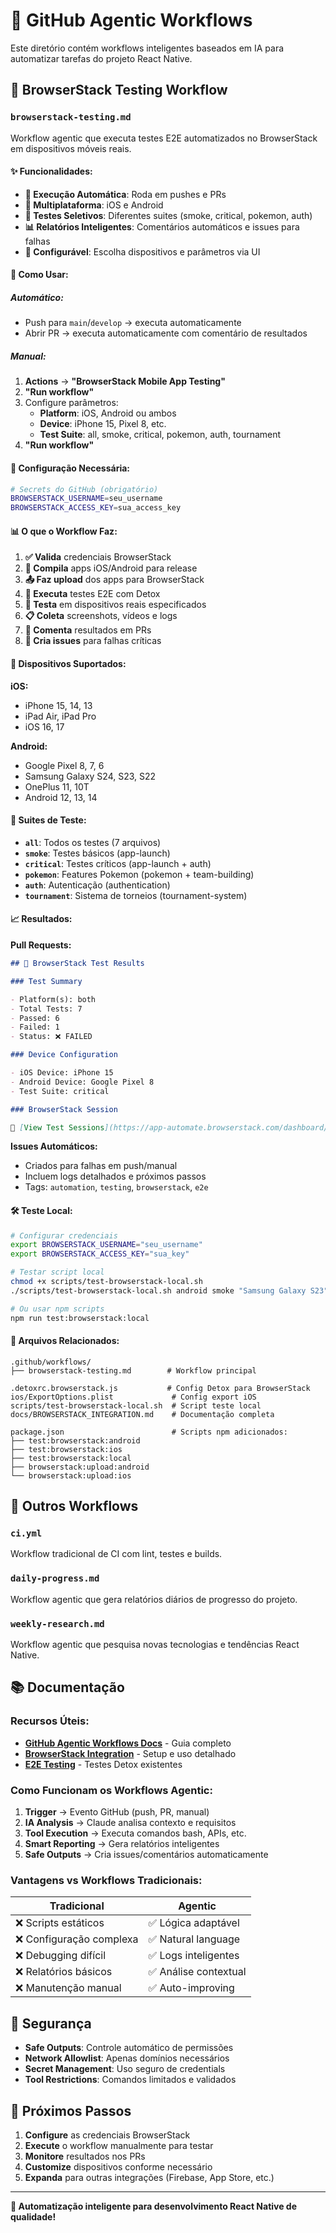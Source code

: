 # 🤖 GitHub Agentic Workflows

Este diretório contém workflows inteligentes baseados em IA para automatizar tarefas do projeto React Native.

## 📱 BrowserStack Testing Workflow

### `browserstack-testing.md`

Workflow agentic que executa testes E2E automatizados no BrowserStack em dispositivos móveis reais.

#### ✨ Funcionalidades:

- **🔄 Execução Automática**: Roda em pushes e PRs
- **📱 Multiplataforma**: iOS e Android
- **🎯 Testes Seletivos**: Diferentes suites (smoke, critical, pokemon, auth)
- **📊 Relatórios Inteligentes**: Comentários automáticos e issues para falhas
- **🔧 Configurável**: Escolha dispositivos e parâmetros via UI

#### 🚀 Como Usar:

##### Automático:

- Push para `main`/`develop` → executa automaticamente
- Abrir PR → executa automaticamente com comentário de resultados

##### Manual:

1. **Actions** → **"BrowserStack Mobile App Testing"**
2. **"Run workflow"**
3. Configure parâmetros:
   - **Platform**: iOS, Android ou ambos
   - **Device**: iPhone 15, Pixel 8, etc.
   - **Test Suite**: all, smoke, critical, pokemon, auth, tournament
4. **"Run workflow"**

#### 🔧 Configuração Necessária:

```bash
# Secrets do GitHub (obrigatório)
BROWSERSTACK_USERNAME=seu_username
BROWSERSTACK_ACCESS_KEY=sua_access_key
```

#### 📊 O que o Workflow Faz:

1. **✅ Valida** credenciais BrowserStack
2. **🔨 Compila** apps iOS/Android para release
3. **📤 Faz upload** dos apps para BrowserStack
4. **🧪 Executa** testes E2E com Detox
5. **📱 Testa** em dispositivos reais especificados
6. **📋 Coleta** screenshots, vídeos e logs
7. **💬 Comenta** resultados em PRs
8. **🚨 Cria issues** para falhas críticas

#### 📱 Dispositivos Suportados:

**iOS:**

- iPhone 15, 14, 13
- iPad Air, iPad Pro
- iOS 16, 17

**Android:**

- Google Pixel 8, 7, 6
- Samsung Galaxy S24, S23, S22
- OnePlus 11, 10T
- Android 12, 13, 14

#### 🧪 Suites de Teste:

- **`all`**: Todos os testes (7 arquivos)
- **`smoke`**: Testes básicos (app-launch)
- **`critical`**: Testes críticos (app-launch + auth)
- **`pokemon`**: Features Pokemon (pokemon + team-building)
- **`auth`**: Autenticação (authentication)
- **`tournament`**: Sistema de torneios (tournament-system)

#### 📈 Resultados:

**Pull Requests:**

```markdown
## 📱 BrowserStack Test Results

### Test Summary

- Platform(s): both
- Total Tests: 7
- Passed: 6
- Failed: 1
- Status: ❌ FAILED

### Device Configuration

- iOS Device: iPhone 15
- Android Device: Google Pixel 8
- Test Suite: critical

### BrowserStack Session

🔗 [View Test Sessions](https://app-automate.browserstack.com/dashboard/v2/builds/xxx)
```

**Issues Automáticos:**

- Criados para falhas em push/manual
- Incluem logs detalhados e próximos passos
- Tags: `automation`, `testing`, `browserstack`, `e2e`

#### 🛠️ Teste Local:

```bash
# Configurar credenciais
export BROWSERSTACK_USERNAME="seu_username"
export BROWSERSTACK_ACCESS_KEY="sua_key"

# Testar script local
chmod +x scripts/test-browserstack-local.sh
./scripts/test-browserstack-local.sh android smoke "Samsung Galaxy S23"

# Ou usar npm scripts
npm run test:browserstack:local
```

#### 📁 Arquivos Relacionados:

```
.github/workflows/
├── browserstack-testing.md        # Workflow principal

.detoxrc.browserstack.js           # Config Detox para BrowserStack
ios/ExportOptions.plist             # Config export iOS
scripts/test-browserstack-local.sh  # Script teste local
docs/BROWSERSTACK_INTEGRATION.md    # Documentação completa

package.json                        # Scripts npm adicionados:
├── test:browserstack:android
├── test:browserstack:ios
├── test:browserstack:local
├── browserstack:upload:android
└── browserstack:upload:ios
```

## 🔄 Outros Workflows

### `ci.yml`

Workflow tradicional de CI com lint, testes e builds.

### `daily-progress.md`

Workflow agentic que gera relatórios diários de progresso do projeto.

### `weekly-research.md`

Workflow agentic que pesquisa novas tecnologias e tendências React Native.

## 📚 Documentação

### Recursos Úteis:

- **[GitHub Agentic Workflows Docs](./../instructions/github-agentic-workflows.instructions.md)** - Guia completo
- **[BrowserStack Integration](./../../docs/BROWSERSTACK_INTEGRATION.md)** - Setup e uso detalhado
- **[E2E Testing](./../../e2e/README.md)** - Testes Detox existentes

### Como Funcionam os Workflows Agentic:

1. **Trigger** → Evento GitHub (push, PR, manual)
2. **IA Analysis** → Claude analisa contexto e requisitos
3. **Tool Execution** → Executa comandos bash, APIs, etc.
4. **Smart Reporting** → Gera relatórios inteligentes
5. **Safe Outputs** → Cria issues/comentários automaticamente

### Vantagens vs Workflows Tradicionais:

| Tradicional              | Agentic               |
| ------------------------ | --------------------- |
| ❌ Scripts estáticos     | ✅ Lógica adaptável   |
| ❌ Configuração complexa | ✅ Natural language   |
| ❌ Debugging difícil     | ✅ Logs inteligentes  |
| ❌ Relatórios básicos    | ✅ Análise contextual |
| ❌ Manutenção manual     | ✅ Auto-improving     |

## 🔐 Segurança

- **Safe Outputs**: Controle automático de permissões
- **Network Allowlist**: Apenas domínios necessários
- **Secret Management**: Uso seguro de credentials
- **Tool Restrictions**: Comandos limitados e validados

## 🎯 Próximos Passos

1. **Configure** as credenciais BrowserStack
2. **Execute** o workflow manualmente para testar
3. **Monitore** resultados nos PRs
4. **Customize** dispositivos conforme necessário
5. **Expanda** para outras integrações (Firebase, App Store, etc.)

---

**🚀 Automatização inteligente para desenvolvimento React Native de qualidade!**
